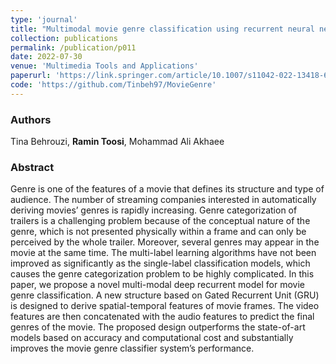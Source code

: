 ```yaml
---
type: 'journal'
title: "Multimodal movie genre classification using recurrent neural network"
collection: publications
permalink: /publication/p011
date: 2022-07-30
venue: 'Multimedia Tools and Applications'
paperurl: 'https://link.springer.com/article/10.1007/s11042-022-13418-6'
code: 'https://github.com/Tinbeh97/MovieGenre'
---
```


<h3> Authors </h3>
Tina Behrouzi, <b>Ramin Toosi</b>, Mohammad Ali Akhaee

<h3> Abstract </h3>
Genre is one of the features of a movie that defines its structure and type of audience. The number of streaming companies interested in automatically deriving movies’ genres is rapidly increasing. Genre categorization of trailers is a challenging problem because of the conceptual nature of the genre, which is not presented physically within a frame and can only be perceived by the whole trailer. Moreover, several genres may appear in the movie at the same time. The multi-label learning algorithms have not been improved as significantly as the single-label classification models, which causes the genre categorization problem to be highly complicated. In this paper, we propose a novel multi-modal deep recurrent model for movie genre classification. A new structure based on Gated Recurrent Unit (GRU) is designed to derive spatial-temporal features of movie frames. The video features are then concatenated with the audio features to predict the final genres of the movie. The proposed design outperforms the state-of-art models based on accuracy and computational cost and substantially improves the movie genre classifier system’s performance.